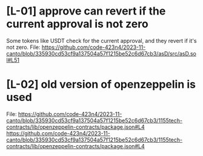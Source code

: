 # [L-01] approve can revert if the current approval is not zero
Some tokens like USDT check for the current approval, and they revert if it's not zero. 
File:
https://github.com/code-423n4/2023-11-canto/blob/335930cd53cf9a137504a57f1215be52c6d67cb3/asD/src/asD.sol#L51

# [L-02] old version of openzeppelin is used
File:
https://github.com/code-423n4/2023-11-canto/blob/335930cd53cf9a137504a57f1215be52c6d67cb3/1155tech-contracts/lib/openzeppelin-contracts/package.json#L4
https://github.com/code-423n4/2023-11-canto/blob/335930cd53cf9a137504a57f1215be52c6d67cb3/1155tech-contracts/lib/openzeppelin-contracts/package.json#L4